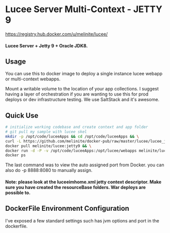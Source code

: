 Lucee Server Multi-Context - JETTY 9
=================================
https://registry.hub.docker.com/u/melinite/lucee/

#### Lucee Server + Jetty 9 + Oracle JDK8.

## Usage

You can use this to docker image to deploy a single instance lucee webapp or multi-context webapps.

Mount a writable volume to the location of your app collections. I suggest having a layer of orchestration if you are wanting to use this for prod deploys or dev infrastructure testing. We use SaltStack and it's awesome.

## Quick Use
```bash
# initialize working codebase and create context and app folder
# git pull my sample with lucee skel
mkdir -p /opt/code/luceeApps && cd /opt/code/luceeApps && \
curl -L https://github.com/melinite/docker-pub/raw/master/lucee/lucee_jetty9/deploy/luceeSampleWebapp.tar.xz | tar -xJf - && \
docker pull melinite/lucee:jetty9 && \
docker run -d -P -v /opt/code/luceeApps:/opt/lucee/webapps melinite/lucee:jetty9 && \
docker ps
```
The last command was to view the auto assigned port from Docker. you can also do -p 8888:8080 to manually assign. 

#### Note: please look at the luceeimhome.xml jetty context descriptor. Make sure you have created the resourceBase folders. War deploys are possible to. 

## DockerFile Environment Configuration
I've exposed a few standard settings such has jvm options and port in the dockerfile.










  
